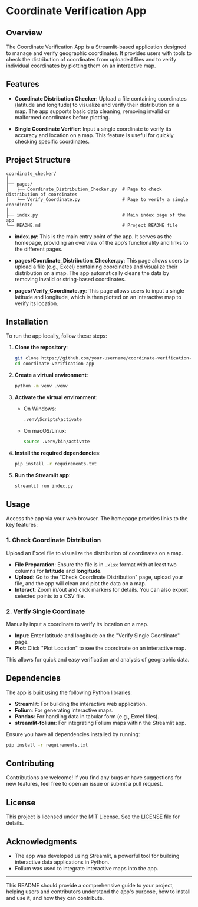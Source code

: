 # Coordinate Verification App

## Overview

The Coordinate Verification App is a Streamlit-based application designed to manage and verify geographic coordinates. It provides users with tools to check the distribution of coordinates from uploaded files and to verify individual coordinates by plotting them on an interactive map.

## Features

- **Coordinate Distribution Checker**: Upload a file containing coordinates (latitude and longitude) to visualize and verify their distribution on a map. The app supports basic data cleaning, removing invalid or malformed coordinates before plotting.
  
- **Single Coordinate Verifier**: Input a single coordinate to verify its accuracy and location on a map. This feature is useful for quickly checking specific coordinates.

## Project Structure

```
coordinate_checker/
│
├── pages/
│   ├── Coordinate_Distribution_Checker.py  # Page to check distribution of coordinates
│   └── Verify_Coordinate.py                # Page to verify a single coordinate
│
├── index.py                                # Main index page of the app
└── README.md                               # Project README file
```

- **index.py**: This is the main entry point of the app. It serves as the homepage, providing an overview of the app’s functionality and links to the different pages.

- **pages/Coordinate_Distribution_Checker.py**: This page allows users to upload a file (e.g., Excel) containing coordinates and visualize their distribution on a map. The app automatically cleans the data by removing invalid or string-based coordinates.

- **pages/Verify_Coordinate.py**: This page allows users to input a single latitude and longitude, which is then plotted on an interactive map to verify its location.

## Installation

To run the app locally, follow these steps:

1. **Clone the repository**:
   ```bash
   git clone https://github.com/your-username/coordinate-verification-app.git
   cd coordinate-verification-app
   ```

2. **Create a virtual environment**:
   ```bash
   python -m venv .venv
   ```

3. **Activate the virtual environment**:
   - On Windows:
     ```bash
     .venv\Scripts\activate
     ```
   - On macOS/Linux:
     ```bash
     source .venv/bin/activate
     ```

4. **Install the required dependencies**:
   ```bash
   pip install -r requirements.txt
   ```

5. **Run the Streamlit app**:
   ```bash
   streamlit run index.py
   ```

## Usage

Access the app via your web browser. The homepage provides links to the key features:

### 1. **Check Coordinate Distribution**

Upload an Excel file to visualize the distribution of coordinates on a map.

- **File Preparation**: Ensure the file is in `.xlsx` format with at least two columns for **latitude** and **longitude**.
- **Upload**: Go to the "Check Coordinate Distribution" page, upload your file, and the app will clean and plot the data on a map.
- **Interact**: Zoom in/out and click markers for details. You can also export selected points to a CSV file.

### 2. **Verify Single Coordinate**

Manually input a coordinate to verify its location on a map.

- **Input**: Enter latitude and longitude on the "Verify Single Coordinate" page.
- **Plot**: Click "Plot Location" to see the coordinate on an interactive map.

This allows for quick and easy verification and analysis of geographic data.

## Dependencies

The app is built using the following Python libraries:

- **Streamlit**: For building the interactive web application.
- **Folium**: For generating interactive maps.
- **Pandas**: For handling data in tabular form (e.g., Excel files).
- **streamlit-folium**: For integrating Folium maps within the Streamlit app.

Ensure you have all dependencies installed by running:

```bash
pip install -r requirements.txt
```

## Contributing

Contributions are welcome! If you find any bugs or have suggestions for new features, feel free to open an issue or submit a pull request.

## License

This project is licensed under the MIT License. See the [LICENSE](LICENSE) file for details.

## Acknowledgments

- The app was developed using Streamlit, a powerful tool for building interactive data applications in Python.
- Folium was used to integrate interactive maps into the app.

---

This README should provide a comprehensive guide to your project, helping users and contributors understand the app's purpose, how to install and use it, and how they can contribute.
